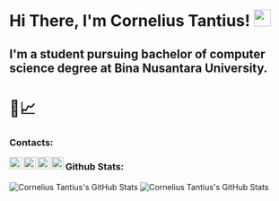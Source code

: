 # Hi There, I'm Cornelius Tantius! <img src="https://raw.githubusercontent.com/MartinHeinz/MartinHeinz/master/wave.gif" width="30px">

## I'm a student pursuing bachelor of computer science degree at Bina Nusantara University.

# 🤡📈

### Contacts:
[<img align="left" alt="Cornelius Tantius | Gmail" width="22px" src="https://upload.wikimedia.org/wikipedia/commons/7/7e/Gmail_icon_%282020%29.svg" />][mail]
<!-- [<img align="left" alt="Cornelius Tantius | XDA" height="22px" src="https://upload.wikimedia.org/wikipedia/commons/0/01/LinkedIn_Logo.svg" />][linkedin] -->
[<img align="left" alt="Cornelius Tantius | XDA" height="22px" src="https://upload.wikimedia.org/wikipedia/commons/c/ca/LinkedIn_logo_initials.png" />][linkedin]
[<img align="left" alt="Cornelius Tantius | Telegram" width="22px" src="https://upload.wikimedia.org/wikipedia/commons/8/82/Telegram_logo.svg" />][telegram]
[<img align="left" alt="Cornelius Tantius | Instagram" width="22px" src="https://upload.wikimedia.org/wikipedia/commons/a/a5/Instagram_icon.png" />][instagram]


### Github Stats:
<img align="center" alt="Cornelius Tantius's GitHub Stats" src="https://github-readme-stats.vercel.app/api?username=CorneliusTantius&show_icons=true&theme=dracula" />

<img align="center" alt="Cornelius Tantius's GitHub Stats" src="https://github-readme-stats.vercel.app/api/top-langs/?username=corneliustantius&layout=compact&theme=dracula" />


[mail]: mailto:corneliustantius.ct@gmail.com
[linkedin]: https://www.linkedin.com/in/corneliustantius/
[telegram]: https://t.me/evilhamburger
[instagram]: https://www.instagram.com/corneliustantius/